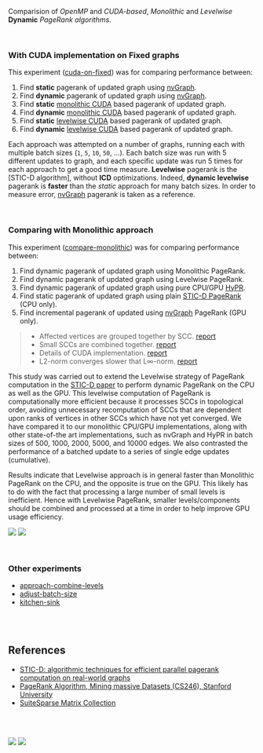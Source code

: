 Comparision of *OpenMP* and *CUDA-based*, *Monolithic* and *Levelwise* **Dynamic**
*PageRank algorithms*.

<br>


### With CUDA implementation on Fixed graphs

This experiment ([cuda-on-fixed]) was for comparing performance between:
1. Find **static** pagerank of updated graph using [nvGraph][pr-nvgraph].
2. Find **dynamic** pagerank of updated graph using [nvGraph][pr-nvgraph].
3. Find **static** [monolithic CUDA] based pagerank of updated graph.
4. Find **dynamic** [monolithic CUDA] based pagerank of updated graph.
5. Find **static** [levelwise CUDA] based pagerank of updated graph.
6. Find **dynamic** [levelwise CUDA] based pagerank of updated graph.

Each approach was attempted on a number of graphs, running each with multiple
batch sizes (`1`, `5`, `10`, `50`, ...). Each batch size was run with 5
different updates to graph, and each specific update was run 5 times for each
approach to get a good time measure. **Levelwise** pagerank is the
[STIC-D algorithm], without **ICD** optimizations. Indeed, **dynamic levelwise**
pagerank is **faster** than the *static* approach for many batch sizes. In
order to measure error, [nvGraph] pagerank is taken as a reference.

[cuda-on-fixed]: https://github.com/puzzlef/pagerank-levelwise-multi-dynamic/tree/cuda-on-fixed
[pr-nvgraph]: https://github.com/puzzlef/pagerank-nvgraph-dynamic
[monolithic CUDA]: https://github.com/puzzlef/pagerank-levelwise-cuda
[levelwise CUDA]: https://github.com/puzzlef/pagerank-levelwise-cuda
[skip-teleport]: https://github.com/puzzlef/pagerank-levelwise
[compute-5M]: https://github.com/puzzlef/pagerank-levelwise-cuda
[skip-comp]: https://github.com/puzzlef/pagerank-levelwise-dynamic
[scaled-fill]: https://github.com/puzzlef/pagerank-dynamic

<br>


### Comparing with Monolithic approach

This experiment ([compare-monolithic]) was for comparing performance between:
1. Find dynamic pagerank of updated graph using Monolithic PageRank.
2. Find dynamic pagerank of updated graph using Levelwise PageRank.
3. Find dynamic pagerank of updated graph using pure CPU/GPU [HyPR].
4. Find static pagerank of updated graph using plain [STIC-D PageRank] (CPU only).
5. Find incremental pagerank of updated using [nvGraph] PageRank (GPU only).

> - Affected vertices are grouped together by SCC. [report][r1]
> - Small SCCs are combined together. [report][r1]
> - Details of CUDA implementation. [report][r2]
> - L2-norm converges slower that L∞-norm. [report][r3]

[r1]: https://gist.github.com/wolfram77/12e5a19ff081b2e3280d04331a9976ca
[r2]: https://gist.github.com/wolfram77/4ef16ab9699ac03a617b8731dd240e1f
[r3]: https://gist.github.com/wolfram77/6dc740392d2f4e713fafdaea4ec1eba2


This study was carried out to extend the Levelwise strategy of PageRank
computation in the [STIC-D paper] to perform dynamic PageRank on the CPU as well
as the GPU. This levelwise computation of PageRank is computationally more
efficient because it processes SCCs in topological order, avoiding unnecessary
recomputation of SCCs that are dependent upon ranks of vertices in other SCCs
which have not yet converged. We have compared it to our monolithic CPU/GPU
implementations, along with other state-of-the art implementations, such as
nvGraph and HyPR in batch sizes of 500, 1000, 2000, 5000, and 10000 edges. We
also contrasted the performance of a batched update to a series of single edge
updates (cumulative).

Results indicate that Levelwise approach is in general faster than Monolithic
PageRank on the CPU, and the opposite is true on the GPU. This likely has to do
with the fact that processing a large number of small levels is inefficient.
Hence with Levelwise PageRank, smaller levels/components should be combined and
processed at a time in order to help improve GPU usage efficiency.

![](https://i.imgur.com/P1mlTU5.png)
![](https://i.imgur.com/1XdHMjw.png)

[compare-monolithic]: https://github.com/puzzlef/pagerank-levelwise-multi-dynamic/tree/compare-monolithic

<br>


### Other experiments

- [approach-combine-levels](https://github.com/puzzlef/pagerank-levelwise-multi-dynamic/tree/approach-combine-levels)
- [adjust-batch-size](https://github.com/puzzlef/pagerank-levelwise-multi-dynamic/tree/adjust-batch-size)
- [kitchen-sink](https://github.com/puzzlef/pagerank-levelwise-multi-dynamic/tree/kitchen-sink)

<br>
<br>


## References

- [STIC-D: algorithmic techniques for efficient parallel pagerank computation on real-world graphs][STIC-D paper]
- [PageRank Algorithm, Mining massive Datasets (CS246), Stanford University][this lecture]
- [SuiteSparse Matrix Collection]

<br>
<br>


[![](https://i.imgur.com/89cRRdY.jpg)](https://www.youtube.com/watch?v=iMdq5_5eib0)
![](https://ga-beacon.deno.dev/G-KD28SG54JQ:hbAybl6nQFOtmVxW4if3xw/github.com/puzzlef/pagerank-levelwise-multi-dynamic)

[Prof. Dip Sankar Banerjee]: https://sites.google.com/site/dipsankarban/
[Prof. Kishore Kothapalli]: https://www.iiit.ac.in/people/faculty/kkishore/
[SuiteSparse Matrix Collection]: https://suitesparse-collection-website.herokuapp.com
[STIC-D paper]: https://gist.github.com/wolfram77/bb09968cc0e592583c4b180243697d5a
[STIC-D PageRank]: https://gist.github.com/wolfram77/bb09968cc0e592583c4b180243697d5a
[HyPR]: https://gist.github.com/wolfram77/50224c1bf5585a719b1c87113e95d074
[nvGraph]: https://github.com/rapidsai/nvgraph
[this lecture]: https://www.youtube.com/watch?v=ke9g8hB0MEo
[puzzlef]: https://puzzlef.github.io
